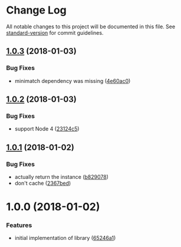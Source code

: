 # Change Log

All notable changes to this project will be documented in this file. See [standard-version](https://github.com/conventional-changelog/standard-version) for commit guidelines.

<a name="1.0.3"></a>
## [1.0.3](https://github.com/bcoe/dotgitignore/compare/v1.0.2...v1.0.3) (2018-01-03)


### Bug Fixes

* minimatch dependency was missing ([4e60ac0](https://github.com/bcoe/dotgitignore/commit/4e60ac0))



<a name="1.0.2"></a>
## [1.0.2](https://github.com/bcoe/dotgitignore/compare/v1.0.1...v1.0.2) (2018-01-03)


### Bug Fixes

* support Node 4 ([23124c5](https://github.com/bcoe/dotgitignore/commit/23124c5))



<a name="1.0.1"></a>
## [1.0.1](https://github.com/bcoe/dotgitignore/compare/v1.0.0...v1.0.1) (2018-01-02)


### Bug Fixes

* actually return the instance ([b829078](https://github.com/bcoe/dotgitignore/commit/b829078))
* don't cache ([2367bed](https://github.com/bcoe/dotgitignore/commit/2367bed))



<a name="1.0.0"></a>
# 1.0.0 (2018-01-02)


### Features

* initial implementation of library ([65246a1](https://github.com/bcoe/dotgitignore/commit/65246a1))

